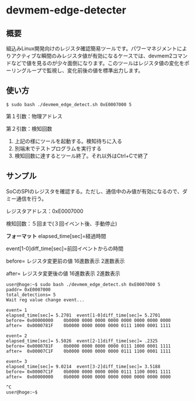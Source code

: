 # devmem-edge-detecter

## 概要
組込みLinux開発向けのレジスタ確認簡易ツールです。パワーマネジメントによりアクティブな瞬間のみレジスタ値が有効になるケースでは、devmem2コマンドなどで値を見るのが少々面倒になります。このツールはレジスタ値の変化をポーリングループで監視し、変化前後の値を標準出力します。

## 使い方
~~~shell
$ sudo bash ./devmem_edge_detect.sh 0xE0007000 5
~~~
第１引数：物理アドレス

第２引数：検知回数

1. 上記の様にツールを起動する。検知待ちに入る
1. 別端末でテストプログラムを実行する
1. 検知回数に達するとツール終了。それ以外はCtrl+Cで終了

## サンプル
SoCのSPIのレジスタを確認する。ただし、通信中のみ値が有効になるので、ダミー通信を行う。

レジスタアドレス：0xE0007000

検知回数：５回まで(３回イベント後、手動停止)

**フォーマット**
elapsed_time[sec]=経過時間

event[1-0]diff_time[sec]=前回イベントからの時間

before= レジスタ変更前の値 16進数表示 2進数表示

after= レジスタ変更後の値 16進数表示 2進数表示

~~~shell
user@hoge:~$ sudo bash ./devmem_edge_detect.sh 0xE0007000 5
paddr= 0xE0007000
total_detections= 5
Wait reg value change event...

event= 1
elapsed_time[sec]= 5.2701  event[1-0]diff_time[sec]= 5.2701
before= 0x00000000    0b0000 0000 0000 0000 0000 0000 0000 0000
after=  0x0000781F    0b0000 0000 0000 0000 0111 1000 0001 1111

event= 2
elapsed_time[sec]= 5.5026  event[2-1]diff_time[sec]= .2325
before= 0x0000781F    0b0000 0000 0000 0000 0111 1000 0001 1111
after=  0x00007C1F    0b0000 0000 0000 0000 0111 1100 0001 1111

event= 3
elapsed_time[sec]= 9.0214  event[3-2]diff_time[sec]= 3.5188
before= 0x00007C1F    0b0000 0000 0000 0000 0111 1100 0001 1111
after=  0x00000000    0b0000 0000 0000 0000 0000 0000 0000 0000

^C
user@hoge:~$
~~~